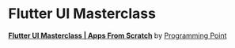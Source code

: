  

# Flutter UI Masterclass

[**Flutter UI Masterclass | Apps From Scratch**](https://www.youtube.com/playlist?list=PLhQzRG2egYop21GyrkIBbNAbvQJ3FbMHb) by [Programming Point](https://www.youtube.com/@SkillsHouse07)
